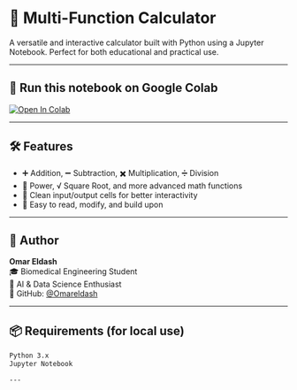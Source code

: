 # 🧮 Multi-Function Calculator

A versatile and interactive calculator built with Python using a Jupyter Notebook. Perfect for both educational and practical use.

---

## 🚀 Run this notebook on Google Colab

[![Open In Colab](https://colab.research.google.com/assets/colab-badge.svg)](https://colab.research.google.com/github/Omareldash/Multi-Function-Calculator/blob/main/Multi_Function_Calculator.ipynb)

---

## 🛠️ Features

- ➕ Addition, ➖ Subtraction, ✖️ Multiplication, ➗ Division  
- 🧮 Power, √ Square Root, and more advanced math functions  
- 📱 Clean input/output cells for better interactivity  
- 🔧 Easy to read, modify, and build upon

---
## 👤 Author

**Omar Eldash**  
🎓 Biomedical Engineering Student  
🤖 AI & Data Science Enthusiast  
🔗 GitHub: [@Omareldash](https://github.com/Omareldash)

---
## 📦 Requirements (for local use)

```bash
Python 3.x  
Jupyter Notebook

---


